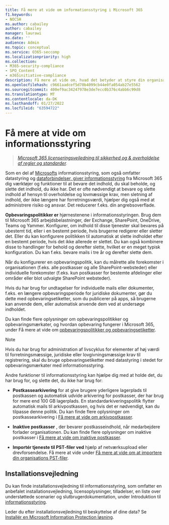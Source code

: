 ```yaml
---
title: Få mere at vide om informationsstyring i Microsoft 365
f1.keywords:
- NOCSH
ms.author: cabailey
author: cabailey
manager: laurawi
ms.date: ''
audience: Admin
ms.topic: conceptual
ms.service: O365-seccomp
ms.localizationpriority: high
ms.collection:
- M365-security-compliance
- SPO_Content
- m365initiative-compliance
description: Få mere at vide om, hvad det betyder at styre din organisations data Microsoft 365.
ms.openlocfilehash: c9661aadcef5d70b4099cb44e0fa054ab27e5562
ms.sourcegitcommit: 400ef9ac34247978e3de7ecc0b376c4abb6c99d8
ms.translationtype: MT
ms.contentlocale: da-DK
ms.lasthandoff: 01/27/2022
ms.locfileid: "63594722"
---
```

# <a name="learn-about-information-governance"></a>Få mere at vide om informationsstyring

>*[Microsoft 365 licenseringsvejledning til sikkerhed og & overholdelse af regler og standarder](/office365/servicedescriptions/microsoft-365-service-descriptions/microsoft-365-tenantlevel-services-licensing-guidance/microsoft-365-security-compliance-licensing-guidance).*

Som en del af [Microsofts](manage-information-governance.md) informationsstyring[](records-management.md), som også omfatter datastyring og [dataforbindelser, giver informationsstyring](archiving-third-party-data.md) fra Microsoft 365 dig værktøjer og funktioner til at bevare det indhold, du skal beholde, og slette det indhold, du ikke har. Det er ofte nødvendigt at bevare og slette indhold af hensyn til overholdelse og lovmæssige krav, men sletning af indhold, der ikke længere har forretningsværdi, hjælper dig også med at administrere risiko og ansvar. Det reducerer f.eks. din angrebsoverflade.

**Opbevaringspolitikker er** hjørnestenene i informationsstyringen. Brug dem til Microsoft 365 arbejdsbelastninger, der Exchange, SharePoint, OneDrive, Teams og Yammer. Konfigurer, om indhold til disse tjenester skal bevares på ubestemt tid, eller i en bestemt periode, hvis brugerne redigerer eller sletter det. Eller du kan konfigurere politikken til automatisk at slette indholdet efter en bestemt periode, hvis det ikke allerede er slettet. Du kan også kombinere disse to handlinger for behold og derefter slette, hvilket er en meget typisk konfiguration. Du kan f.eks. bevare mails i tre år og derefter slette dem.

Når du konfigurerer en opbevaringspolitik, kan du målrette alle forekomster i organisationen (f.eks. alle postkasser og alle SharePoint-websteder) eller individuelle forekomster (f.eks. kun postkasser for bestemte afdelinger eller områder eller blot udvalgte SharePoint websteder).

Hvis du har brug for undtagelser for individuelle mails eller dokumenter, f.eks. en længere opbevaringsperiode for juridiske dokumenter,  gør du dette med opbevaringsetiketter, som du publicerer på apps, så brugerne kan anvende dem, eller automatisk anvende dem ved at undersøge indholdet.

Du kan finde flere oplysninger om opbevaringspolitikker og opbevaringsmærkater, og hvordan opbevaring fungerer i Microsoft 365, under Få mere at vide om [opbevaringspolitikker og opbevaringsetiketter](retention.md). 

> [!NOTE]
> Hvis du har brug for administration af livscyklus for elementer af høj værdi til forretningsmæssige, juridiske eller lovgivningsmæssige krav til registrering, skal [](records-management.md) du bruge opbevaringsetiketter med datastyring i stedet for opbevaringsmærkater med informationsstyring.

Andre funktioner til informationsstyring kan hjælpe dig med at holde det, du har brug for, og slette det, du ikke har brug for:

- **Postkassearkivering** for at give brugere yderligere lagerplads til postkassen og automatisk udvide arkivering for postkasser, der har brug for mere end 100 GB lagerplads. En standardarkiveringspolitik flytter automatisk mails til arkivpostkassen, og hvis det er nødvendigt, kan du tilpasse denne politik. Du kan finde flere oplysninger om postkassearkivering i [Få mere at vide om arkivpostkasser](archive-mailboxes.md).
    
- **Inaktive postkasser** , der bevarer postkasseindhold, når medarbejdere forlader organisationen. Du kan finde flere oplysninger om inaktive postkasser i [Få mere at vide om inaktive postkasser](inactive-mailboxes-in-office-365.md).

- **Importér tjeneste til PST-filer ved** hjælp af netværksupload eller drevforsendelse. Få mere at vide under [Få mere at vide om at importere din organisations PST-filer](importing-pst-files-to-office-365.md).

## <a name="deployment-guidance"></a>Installationsvejledning

Du kan finde installationsvejledning til informationsstyring, som omfatter en anbefalet installationsvejledning, licensoplysninger, tilladelser, en liste over understøttede scenarier og slutbrugerdokumentation, under Introduktion til [informationsstyring](get-started-with-information-governance.md).

Leder du efter installationsvejledning til beskyttelse af dine data? Se [Installér en Microsoft Information Protection løsning](information-protection-solution.md).

